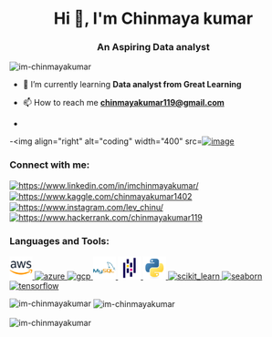 <h1 align="center">Hi 👋, I'm Chinmaya kumar</h1>
<h3 align="center">An Aspiring Data analyst</h3>

<p align="left"> <img src="https://komarev.com/ghpvc/?username=im-chinmayakumar&label=Profile%20views&color=0e75b6&style=flat" alt="im-chinmayakumar" /> </p>

- 🌱 I’m currently learning **Data analyst from Great Learning**

- 📫 How to reach me **chinmayakumar119@gmail.com**
- 
-<img align="right" alt="coding" width="400" src=[![image](https://github.com/im-chinmayakumar/im-chinmayakumar/assets/116955932/0cad874f-b498-4dcd-9e36-ca63e9839f4f)](https://i.pinimg.com/originals/e8/f4/53/e8f453469a3ec97ecd354df465d73913.gif)
<h3 align="left">Connect with me:</h3>
<p align="left">
<a href="https://linkedin.com/in/https://www.linkedin.com/in/imchinmayakumar/" target="blank"><img align="center" src="https://raw.githubusercontent.com/rahuldkjain/github-profile-readme-generator/master/src/images/icons/Social/linked-in-alt.svg" alt="https://www.linkedin.com/in/imchinmayakumar/" height="30" width="40" /></a>
<a href="https://kaggle.com/https://www.kaggle.com/chinmayakumar1402" target="blank"><img align="center" src="https://raw.githubusercontent.com/rahuldkjain/github-profile-readme-generator/master/src/images/icons/Social/kaggle.svg" alt="https://www.kaggle.com/chinmayakumar1402" height="30" width="40" /></a>
<a href="https://instagram.com/https://www.instagram.com/lev_chinu/" target="blank"><img align="center" src="https://raw.githubusercontent.com/rahuldkjain/github-profile-readme-generator/master/src/images/icons/Social/instagram.svg" alt="https://www.instagram.com/lev_chinu/" height="30" width="40" /></a>
<a href="https://www.hackerrank.com/https://www.hackerrank.com/chinmayakumar119" target="blank"><img align="center" src="https://raw.githubusercontent.com/rahuldkjain/github-profile-readme-generator/master/src/images/icons/Social/hackerrank.svg" alt="https://www.hackerrank.com/chinmayakumar119" height="30" width="40" /></a>
</p>

<h3 align="left">Languages and Tools:</h3>
<p align="left"> <a href="https://aws.amazon.com" target="_blank" rel="noreferrer"> <img src="https://raw.githubusercontent.com/devicons/devicon/master/icons/amazonwebservices/amazonwebservices-original-wordmark.svg" alt="aws" width="40" height="40"/> </a> <a href="https://azure.microsoft.com/en-in/" target="_blank" rel="noreferrer"> <img src="https://www.vectorlogo.zone/logos/microsoft_azure/microsoft_azure-icon.svg" alt="azure" width="40" height="40"/> </a> <a href="https://cloud.google.com" target="_blank" rel="noreferrer"> <img src="https://www.vectorlogo.zone/logos/google_cloud/google_cloud-icon.svg" alt="gcp" width="40" height="40"/> </a> <a href="https://www.mysql.com/" target="_blank" rel="noreferrer"> <img src="https://raw.githubusercontent.com/devicons/devicon/master/icons/mysql/mysql-original-wordmark.svg" alt="mysql" width="40" height="40"/> </a> <a href="https://pandas.pydata.org/" target="_blank" rel="noreferrer"> <img src="https://raw.githubusercontent.com/devicons/devicon/2ae2a900d2f041da66e950e4d48052658d850630/icons/pandas/pandas-original.svg" alt="pandas" width="40" height="40"/> </a> <a href="https://www.python.org" target="_blank" rel="noreferrer"> <img src="https://raw.githubusercontent.com/devicons/devicon/master/icons/python/python-original.svg" alt="python" width="40" height="40"/> </a> <a href="https://scikit-learn.org/" target="_blank" rel="noreferrer"> <img src="https://upload.wikimedia.org/wikipedia/commons/0/05/Scikit_learn_logo_small.svg" alt="scikit_learn" width="40" height="40"/> </a> <a href="https://seaborn.pydata.org/" target="_blank" rel="noreferrer"> <img src="https://seaborn.pydata.org/_images/logo-mark-lightbg.svg" alt="seaborn" width="40" height="40"/> </a> <a href="https://www.tensorflow.org" target="_blank" rel="noreferrer"> <img src="https://www.vectorlogo.zone/logos/tensorflow/tensorflow-icon.svg" alt="tensorflow" width="40" height="40"/> </a> </p>

<p><img align="left" src="https://github-readme-stats.vercel.app/api/top-langs?username=im-chinmayakumar&show_icons=true&locale=en&layout=compact" alt="im-chinmayakumar" /></p>

<p>&nbsp;<img align="center" src="https://github-readme-stats.vercel.app/api?username=im-chinmayakumar&show_icons=true&locale=en" alt="im-chinmayakumar" /></p>

<p><img align="center" src="https://github-readme-streak-stats.herokuapp.com/?user=im-chinmayakumar&" alt="im-chinmayakumar" /></p>

